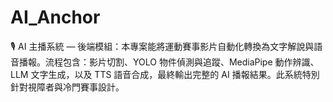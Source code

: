 # AI_Anchor
🎙️ AI 主播系統 — 後端模組：本專案能將運動賽事影片自動化轉換為文字解說與語音播報。流程包含：影片切割、YOLO 物件偵測與追蹤、MediaPipe 動作辨識、LLM 文字生成，以及 TTS 語音合成，最終輸出完整的 AI 播報結果。此系統特別針對視障者與冷門賽事設計。
